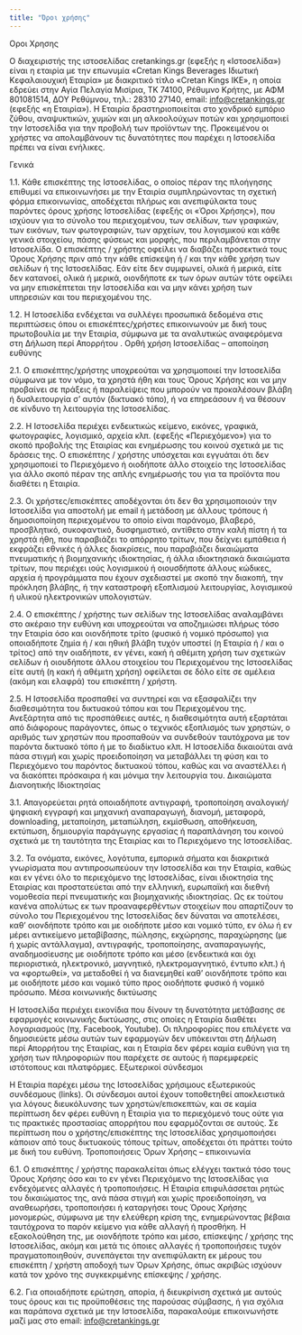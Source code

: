 ```yaml
---
title: "Όροι χρήσης"
---
```


Οροι Χρησης

Ο διαχειριστής της ιστοσελίδας cretankings.gr (εφεξής η «Ιστοσελίδα») είναι η εταιρία με την επωνυμία «Cretan Kings Beverages Ιδιωτική Κεφαλαιουχική Εταιρία» με διακριτικό τίτλο «Cretan Kings IKE», η οποία εδρεύει στην Αγία Πελαγία Μισίρια, ΤΚ 74100, Ρέθυμνο Κρήτης, με ΑΦΜ 801081514, ΔΟΥ Ρεθύμνου, τηλ.: 28310 27140, email: info@cretankings.gr (εφεξής «η Εταιρία»). Η Εταιρία δραστηριοποιείται στο χονδρικό εμπόριο ζύθου, αναψυκτικών, χυμών και μη αλκοολούχων ποτών και χρησιμοποιεί την Ιστοσελίδα για την προβολή των προϊόντων της. Προκειμένου οι χρήστες να απολαμβάνουν τις δυνατότητες που παρέχει η Ιστοσελίδα πρέπει να είναι ενήλικες.

Γενικά

1.1. Κάθε επισκέπτης της Ιστοσελίδας, ο οποίος πέραν της πλοήγησης επιθυμεί να επικοινωνήσει με την Εταιρία συμπληρώνοντας τη σχετική φόρμα επικοινωνίας, αποδέχεται πλήρως και ανεπιφύλακτα τους παρόντες όρους χρήσης Ιστοσελίδας (εφεξής οι «Όροι Χρήσης»), που ισχύουν για το σύνολο του περιεχομένου, των σελίδων, των γραφικών, των εικόνων, των φωτογραφιών, των αρχείων, του λογισμικού και κάθε γενικά στοιχείου, πάσης φύσεως και μορφής, που περιλαμβάνεται στην Ιστοσελίδα. Ο επισκέπτης / χρήστης οφείλει να διαβάζει προσεκτικά τους Όρους Χρήσης πριν από την κάθε επίσκεψη ή / και την κάθε χρήση των σελίδων ή της Ιστοσελίδας. Εάν είτε δεν συμφωνεί, ολικά ή μερικά, είτε δεν κατανοεί, ολικά ή μερικά, οιονδήποτε εκ των όρων αυτών τότε οφείλει να μην επισκέπτεται την Ιστοσελίδα και να μην κάνει χρήση των υπηρεσιών και του περιεχομένου της.

1.2. Η Ιστοσελίδα ενδέχεται να συλλέγει προσωπικά δεδομένα στις περιπτώσεις όπου οι επισκέπτες/χρήστες επικοινωνούν με δική τους πρωτοβουλία με την Εταιρία, σύμφωνα με τα αναλυτικώς αναφερόμενα στη Δήλωση περί Απορρήτου .
Ορθή χρήση Ιστοσελίδας – αποποίηση ευθύνης

2.1. Ο επισκέπτης/χρήστης υποχρεούται να χρησιμοποιεί την Ιστοσελίδα σύμφωνα με τον νόμο, τα χρηστά ήθη και τους Όρους Χρήσης και να μην προβαίνει σε πράξεις ή παραλείψεις που μπορούν να προκαλέσουν βλάβη ή δυσλειτουργία σ’ αυτόν (δικτυακό τόπο), ή να επηρεάσουν ή να θέσουν σε κίνδυνο τη λειτουργία της Ιστοσελίδας.

2.2. Η Ιστοσελίδα περιέχει ενδεικτικώς κείμενο, εικόνες, γραφικά, φωτογραφίες, λογισμικό, αρχεία κλπ. (εφεξής «Περιεχόμενο») για το σκοπό προβολής της Εταιρίας και ενημέρωσης του κοινού σχετικά με τις δράσεις της. Ο επισκέπτης / χρήστης υπόσχεται και εγγυάται ότι δεν χρησιμοποιεί το Περιεχόμενο ή οιοδήποτε άλλο στοιχείο της Ιστοσελίδας για άλλο σκοπό πέραν της απλής ενημέρωσής του για τα προϊόντα που διαθέτει η Εταιρία.

2.3. Οι χρήστες/επισκέπτες αποδέχονται ότι δεν θα χρησιμοποιούν την Ιστοσελίδα για αποστολή με email ή μετάδοση με άλλους τρόπους ή δημοσιοποίηση περιεχομένου το οποίο είναι παράνομο, βλαβερό, προσβλητικό, συκοφαντικό, δυσφημιστικό, αντίθετο στην καλή πίστη ή τα χρηστά ήθη, που παραβιάζει το απόρρητο τρίτων, που δείχνει εμπάθεια ή εκφράζει εθνικές ή άλλες διακρίσεις, που παραβιάζει δικαιώματα πνευματικής ή βιομηχανικής ιδιοκτησίας, ή άλλα ιδιοκτησιακά δικαιώματα τρίτων, που περιέχει ιούς λογισμικού ή οιουσδήποτε άλλους κώδικες, αρχεία ή προγράμματα που έχουν σχεδιαστεί με σκοπό την διακοπή, την πρόκληση βλάβης, ή την καταστροφή εξοπλισμού λειτουργίας, λογισμικού ή υλικού ηλεκτρονικών υπολογιστών.

2.4. Ο επισκέπτης / χρήστης των σελίδων της Ιστοσελίδας αναλαμβάνει στο ακέραιο την ευθύνη και υποχρεούται να αποζημιώσει πλήρως τόσο την Εταιρία όσο και οιονδήποτε τρίτο (φυσικό ή νομικό πρόσωπο) για οποιαδήποτε ζημία ή / και ηθική βλάβη τυχόν υποστεί (η Εταιρία ή / και ο τρίτος) από την οιαδήποτε, εν γένει, κακή ή αθέμιτη χρήση των σχετικών σελίδων ή οιουδήποτε άλλου στοιχείου του Περιεχομένου της Ιστοσελίδας είτε αυτή (η κακή ή αθέμιτη χρήση) οφείλεται σε δόλο είτε σε αμέλεια (ακόμη και ελαφρά) του επισκέπτη / χρήστη.

2.5. H Ιστοσελίδα προσπαθεί να συντηρεί και να εξασφαλίζει την διαθεσιμότητα του δικτυακού τόπου και του Περιεχομένου της. Ανεξάρτητα από τις προσπάθειες αυτές, η διαθεσιμότητα αυτή εξαρτάται από διάφορους παράγοντες, όπως ο τεχνικός εξοπλισμός των χρηστών, ο αριθμός των χρηστών που προσπαθούν να συνδεθούν ταυτόχρονα με τον παρόντα δικτυακό τόπο ή με το διαδίκτυο κλπ. H Ιστοσελίδα δικαιούται ανά πάσα στιγμή και χωρίς προειδοποίηση να μεταβάλλει τη φύση και το Περιεχόμενο του παρόντος δικτυακού τόπου, καθώς και να αναστέλλει ή να διακόπτει πρόσκαιρα ή και μόνιμα την λειτουργία του.
Δικαιώματα Διανοητικής Ιδιοκτησίας

3.1. Απαγορεύεται ρητά οποιαδήποτε αντιγραφή, τροποποίηση αναλογική/ψηφιακή εγγραφή και μηχανική αναπαραγωγή, διανομή, μεταφορά, downloading, μεταποίηση, μεταπώληση, εκμίσθωση, αποθήκευση, εκτύπωση, δημιουργία παράγωγης εργασίας ή παραπλάνηση του κοινού σχετικά με τη ταυτότητα της Εταιρίας και το Περιεχόμενο της Ιστοσελίδας.

3.2. Τα ονόματα, εικόνες, λογότυπα, εμπορικά σήματα και διακριτικά γνωρίσματα που αντιπροσωπεύουν την Ιστοσελίδα και την Εταιρία, καθώς και εν γένει όλο το περιεχόμενο της Ιστοσελίδας, είναι ιδιοκτησία της Εταιρίας και προστατεύεται από την ελληνική, ευρωπαϊκή και διεθνή νομοθεσία περί πνευματικής και βιομηχανικής ιδιοκτησίας. Ως εκ τούτου κανένα απολύτως εκ των προαναφερθέντων στοιχείων που απαρτίζουν το σύνολο του Περιεχομένου της Ιστοσελίδας δεν δύναται να αποτελέσει, καθ’ οιονδήποτε τρόπο και με οιοδήποτε μέσο και νομικό τύπο, εν όλω ή εν μέρει αντικείμενο μεταβίβασης, πώλησης, εκχώρησης, παραχώρησης (με ή χωρίς αντάλλαγμα), αντιγραφής, τροποποίησης, αναπαραγωγής, αναδημοσίευσης με οιοδήποτε τρόπο και μέσο (ενδεικτικά και όχι περιοριστικά, ηλεκτρονικό, μαγνητικό, ηλεκτρομαγνητικό, έντυπο κλπ.) ή να «φορτωθεί», να μεταδοθεί ή να διανεμηθεί καθ’ οιονδήποτε τρόπο και με οιοδήποτε μέσο και νομικό τύπο προς οιοδήποτε φυσικό ή νομικό πρόσωπο.
Μέσα κοινωνικής δικτύωσης

Η Ιστοσελίδα περιέχει εικονίδια που δίνουν τη δυνατότητα μετάβασης σε εφαρμογές κοινωνικής δικτύωσης, στις οποίες η Εταιρία διαθέτει λογαριασμούς (πχ. Facebook, Youtube). Οι πληροφορίες που επιλέγετε να δημοσιεύετε μέσω αυτών των εφαρμογών δεν υπόκεινται στη Δήλωση περί Απορρήτου της Εταιρίας, και η Εταιρία δεν φέρει καμία ευθύνη για τη χρήση των πληροφοριών που παρέχετε σε αυτούς ή παρεμφερείς ιστότοπους και πλατφόρμες.
Εξωτερικοί σύνδεσμοι

Η Εταιρία παρέχει μέσω της Ιστοσελίδας χρήσιμους εξωτερικούς συνδέσμους (links). Οι σύνδεσμοι αυτοί έχουν τοποθετηθεί αποκλειστικά για λόγους διευκόλυνσης των χρηστών/επισκεπτών, και σε καμία περίπτωση δεν φέρει ευθύνη η Εταιρία για το περιεχόμενό τους ούτε για τις πρακτικές προστασίας απορρήτου που εφαρμόζονται σε αυτούς. Σε περίπτωση που ο χρήστης/επισκέπτης της Ιστοσελίδας χρησιμοποιήσει κάποιον από τους δικτυακούς τόπους τρίτων, αποδέχεται ότι πράττει τούτο με δική του ευθύνη.
Τροποποιήσεις Όρων Χρήσης – επικοινωνία

6.1. Ο επισκέπτης / χρήστης παρακαλείται όπως ελέγχει τακτικά τόσο τους Όρους Χρήσης όσο και το εν γένει Περιεχόμενο της Ιστοσελίδας για ενδεχόμενες αλλαγές ή τροποποιήσεις. Η Εταιρία επιφυλάσσεται ρητώς του δικαιώματος της, ανά πάσα στιγμή και χωρίς προειδοποίηση, να αναθεωρήσει, τροποποιήσει ή καταργήσει τους Όρους Χρήσης μονομερώς, σύμφωνα με την ελεύθερη κρίση της, ενημερώνοντας βέβαια ταυτόχρονα το παρόν κείμενο για κάθε αλλαγή ή προσθήκη. Η εξακολούθηση της, με οιονδήποτε τρόπο και μέσο, επίσκεψης / χρήσης της Ιστοσελίδας, ακόμη και μετά τις όποιες αλλαγές ή τροποποιήσεις τυχόν πραγματοποιηθούν, συνεπάγεται την ανεπιφύλακτη εκ μέρους του επισκέπτη / χρήστη αποδοχή των Όρων Χρήσης, όπως ακριβώς ισχύουν κατά τον χρόνο της συγκεκριμένης επίσκεψης / χρήσης.

6.2. Για οποιαδήποτε ερώτηση, απορία, ή διευκρίνιση σχετικά με αυτούς τους όρους και τις προϋποθέσεις της παρούσας σύμβασης, ή για σχόλια και παράπονα σχετικά με την Ιστοσελίδα, παρακαλούμε επικοινωνήστε μαζί μας στο email: info@cretankings.gr

